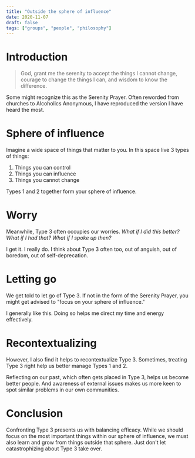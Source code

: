 ```yaml
---
title: "Outside the sphere of influence"
date: 2020-11-07
draft: false
tags: ["groups", "people", "philosophy"]
---
```

# Introduction
> God, grant me the serenity to accept the things I cannot change, courage to change the things I can, and wisdom to know the difference.

Some might recognize this as the Serenity Prayer. Often reworded from churches to Alcoholics Anonymous, I have reproduced the version I have heard the most.
# Sphere of influence
Imagine a wide space of things that matter to you. In this space live 3 types of things:
1. Things you can control
2. Things you can influence
3. Things you cannot change

Types 1 and 2 together form your sphere of influence.
# Worry
Meanwhile, Type 3 often occupies our worries. _What if I did this better? What if I had that? What if I spoke up then?_ 

I get it. I really do. I think about Type 3 often too, out of anguish, out of boredom, out of self-deprecation.
# Letting go
We get told to let go of Type 3. If not in the form of the Serenity Prayer, you might get advised to "focus on your sphere of influence." 

I generally like this. Doing so helps me direct my time and energy effectively.
# Recontextualizing
However, I also find it helps to recontextualize Type 3. Sometimes, treating Type 3 right help us better manage Types 1 and 2. 

Reflecting on our past, which often gets placed in Type 3, helps us become better people. And awareness of external issues makes us more keen to spot similar problems in our own communities. 
# Conclusion
Confronting Type 3 presents us with balancing efficacy. While we should focus on the most important things within our sphere of influence, we must also learn and grow from things outside that sphere. Just don't let catastrophizing about Type 3 take over.
